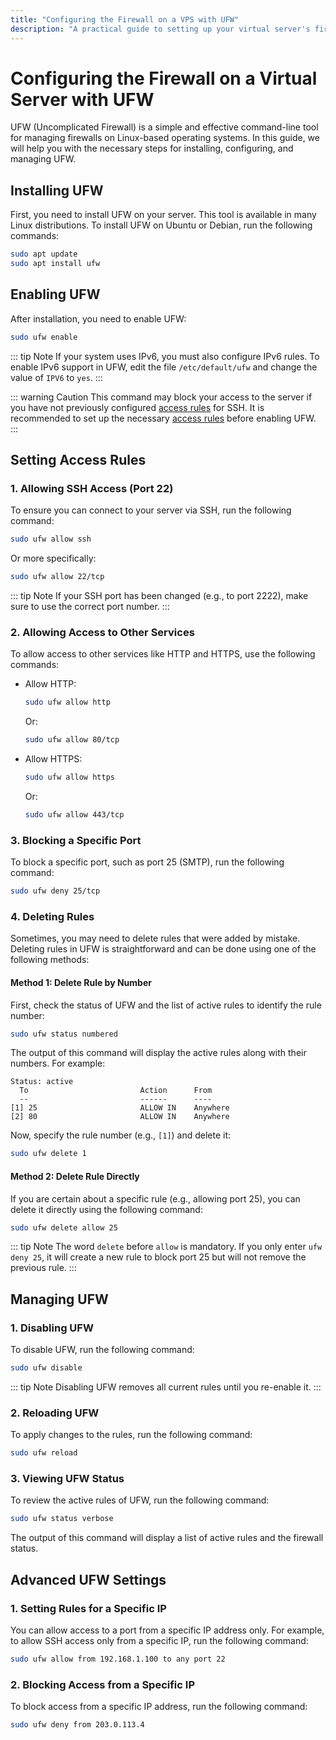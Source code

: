 ```yaml
---
title: "Configuring the Firewall on a VPS with UFW"
description: "A practical guide to setting up your virtual server's firewall using UFW (Uncomplicated Firewall)"
---
```


# Configuring the Firewall on a Virtual Server with UFW

UFW (Uncomplicated Firewall) is a simple and effective command-line tool for managing firewalls on Linux-based operating systems. In this guide, we will help you with the necessary steps for installing, configuring, and managing UFW.

## Installing UFW

First, you need to install UFW on your server. This tool is available in many Linux distributions. To install UFW on Ubuntu or Debian, run the following commands:
```bash
sudo apt update
sudo apt install ufw
```

## Enabling UFW

After installation, you need to enable UFW:
```bash
sudo ufw enable
```
::: tip Note
If your system uses IPv6, you must also configure IPv6 rules. To enable IPv6 support in UFW, edit the file `/etc/default/ufw` and change the value of `IPV6` to `yes`.
:::

::: warning Caution
This command may block your access to the server if you have not previously configured [access rules](#setting-access-rules) for SSH. It is recommended to set up the necessary [access rules](#setting-access-rules) before enabling UFW.
:::

## Setting Access Rules

### 1. Allowing SSH Access (Port 22)

To ensure you can connect to your server via SSH, run the following command:
```bash
sudo ufw allow ssh
```
Or more specifically:
```bash
sudo ufw allow 22/tcp
```
::: tip Note
If your SSH port has been changed (e.g., to port 2222), make sure to use the correct port number.
:::

### 2. Allowing Access to Other Services

To allow access to other services like HTTP and HTTPS, use the following commands:
- Allow HTTP:
  ```bash
  sudo ufw allow http
  ```
  Or:
  ```bash
  sudo ufw allow 80/tcp
  ```
- Allow HTTPS:
  ```bash
  sudo ufw allow https
  ```
  Or:
  ```bash
  sudo ufw allow 443/tcp
  ```

### 3. Blocking a Specific Port

To block a specific port, such as port 25 (SMTP), run the following command:
```bash
sudo ufw deny 25/tcp
```

### 4. Deleting Rules

Sometimes, you may need to delete rules that were added by mistake. Deleting rules in UFW is straightforward and can be done using one of the following methods:

#### **Method 1: Delete Rule by Number**
First, check the status of UFW and the list of active rules to identify the rule number:
```bash
sudo ufw status numbered
```
The output of this command will display the active rules along with their numbers. For example:
```
Status: active
  To                         Action      From
  --                         ------      ----
[1] 25                       ALLOW IN    Anywhere
[2] 80                       ALLOW IN    Anywhere
```
Now, specify the rule number (e.g., `[1]`) and delete it:
```bash
sudo ufw delete 1
```

#### **Method 2: Delete Rule Directly**
If you are certain about a specific rule (e.g., allowing port 25), you can delete it directly using the following command:
```bash
sudo ufw delete allow 25
```
::: tip Note
The word `delete` before `allow` is mandatory. If you only enter `ufw deny 25`, it will create a new rule to block port 25 but will not remove the previous rule.
:::

## Managing UFW

### 1. Disabling UFW

To disable UFW, run the following command:
```bash
sudo ufw disable
```
::: tip Note
Disabling UFW removes all current rules until you re-enable it.
:::

### 2. Reloading UFW

To apply changes to the rules, run the following command:
```bash
sudo ufw reload
```

### 3. Viewing UFW Status

To review the active rules of UFW, run the following command:
```bash
sudo ufw status verbose
```
The output of this command will display a list of active rules and the firewall status.

## Advanced UFW Settings

### 1. Setting Rules for a Specific IP

You can allow access to a port from a specific IP address only. For example, to allow SSH access only from a specific IP, run the following command:
```bash
sudo ufw allow from 192.168.1.100 to any port 22
```

### 2. Blocking Access from a Specific IP

To block access from a specific IP address, run the following command:
```bash
sudo ufw deny from 203.0.113.4
``` 
